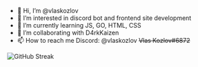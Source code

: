 - 👋 Hi, I’m @vlaskozlov
- 👀 I’m interested in discord bot and frontend site development
- 🌱 I’m currently learning JS, GO, HTML, CSS
- 💞️ I’m collaborating with D4rkKaizen
- 📫 How to reach me Discord: @vlaskozlov ~~Vlas Kozlov#6872~~

![GitHub Streak](https://github-readme-streak-stats.herokuapp.com/?user=vlaskozlov&theme=dark)

<!---
vlaskozlov/vlaskozlov is a ✨ special ✨ repository because its `README.md` (this file) appears on your GitHub profile.
You can click the Preview link to take a look at your changes.
--->
